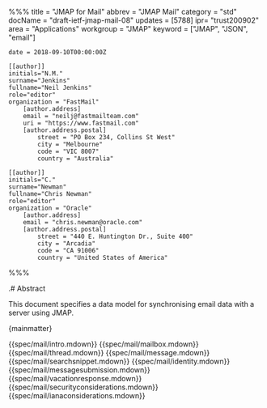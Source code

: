 %%%
    title = "JMAP for Mail"
    abbrev = "JMAP Mail"
    category = "std"
    docName = "draft-ietf-jmap-mail-08"
    updates = [5788]
    ipr= "trust200902"
    area = "Applications"
    workgroup = "JMAP"
    keyword = ["JMAP", "JSON", "email"]

    date = 2018-09-10T00:00:00Z

    [[author]]
    initials="N.M."
    surname="Jenkins"
    fullname="Neil Jenkins"
    role="editor"
    organization = "FastMail"
        [author.address]
        email = "neilj@fastmailteam.com"
        uri = "https://www.fastmail.com"
        [author.address.postal]
            street = "PO Box 234, Collins St West"
            city = "Melbourne"
            code = "VIC 8007"
            country = "Australia"

    [[author]]
    initials="C."
    surname="Newman"
    fullname="Chris Newman"
    role="editor"
    organization = "Oracle"
        [author.address]
        email = "chris.newman@oracle.com"
        [author.address.postal]
            street = "440 E. Huntington Dr., Suite 400"
            city = "Arcadia"
            code = "CA 91006"
            country = "United States of America"
%%%

.# Abstract

This document specifies a data model for synchronising email data with a server using JMAP.

{mainmatter}

{{spec/mail/intro.mdown}}
{{spec/mail/mailbox.mdown}}
{{spec/mail/thread.mdown}}
{{spec/mail/message.mdown}}
{{spec/mail/searchsnippet.mdown}}
{{spec/mail/identity.mdown}}
{{spec/mail/messagesubmission.mdown}}
{{spec/mail/vacationresponse.mdown}}
{{spec/mail/securityconsiderations.mdown}}
{{spec/mail/ianaconsiderations.mdown}}
